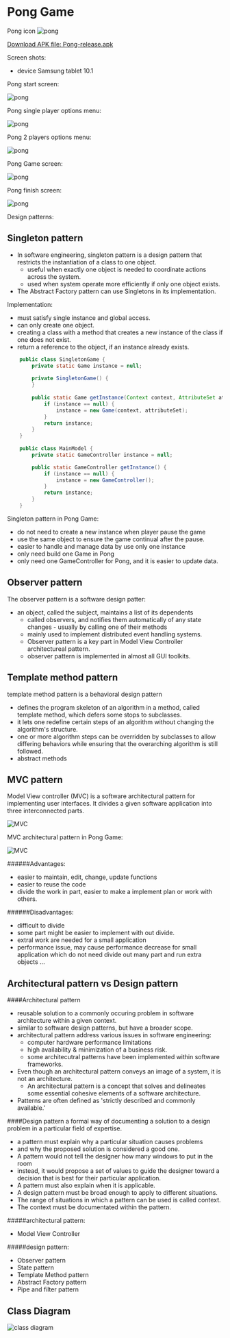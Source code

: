 Pong Game
==

Pong icon
![pong](files/pong.png)

 [Download APK file: Pong-release.apk](http://junjunguo.com/data/pong/Pong-release.apk)

Screen shots:
- device Samsung tablet 10.1

Pong start screen:

![pong](files/start.png)

Pong single player options menu:

![pong](files/singlePlayer.png)

Pong 2 players options menu:

![pong](files/2players.png)

Pong Game screen:

![pong](files/game.png)

Pong finish screen:

![pong](files/finish.png)



Design patterns:

Singleton pattern
--

- In software engineering, singleton pattern is a design pattern that restricts the instantiation of a class to one object.
    - useful when exactly one object is needed to coordinate actions across the system.
    - used when system operate more efficiently if only one object exists.
- The Abstract Factory pattern can use Singletons in its implementation.

Implementation:
- must satisfy single instance and global access.
- can only create one object.
- creating a class with a method that creates a new instance of the class if one does not exist. 
- return a reference to the object, if an instance already exists.

```java
    public class SingletonGame {
        private static Game instance = null;
    
        private SingletonGame() {
        }
    
        public static Game getInstance(Context context, AttributeSet attributeSet) {
            if (instance == null) {
                instance = new Game(context, attributeSet);
            }
            return instance;
        }
    }
    
    public class MainModel {
        private static GameController instance = null;

        public static GameController getInstance() {
            if (instance == null) {
                instance = new GameController();
            }
            return instance;
        }
    }
```

Singleton pattern in Pong Game:
- do not need to create a new instance when player pause the game
- use the same object to ensure the game continual after the pause.
- easier to handle and manage data by use only one instance
- only need build one Game in Pong
- only need one GameController for Pong, and it is easier to update data.

Observer pattern
--
The observer pattern is a software design patter:
- an object, called the subject, maintains a list of its dependents
    - called observers, and notifies them automatically of any state changes    - usually by calling one of their methods 
    - mainly used to implement distributed event handling systems.
    - Observer pattern is a key part in Model View Controller architectureal pattern.
    - observer pattern is implemented in almost all GUI toolkits.

Template method pattern
--
template method pattern is a behavioral design pattern
- defines the program skeleton of an algorithm in a method, called template method, which defers some stops to subclasses.
- it lets one redefine certain steps of an algorithm without changing the algorithm's structure.
- one or more algorithm steps can be overridden by subclasses to allow differing behaviors while ensuring that the overarching algorithm is still followed.
- abstract methods

MVC pattern
--
Model View controller (MVC) is a software architectural pattern for implementing user interfaces.
It divides a given software application into three interconnected parts.

![MVC](files/mvc.png)

MVC architectural pattern in Pong Game:

![MVC](files/mvcpong.png)

######Advantages:
- easier to maintain, edit, change, update functions
- easier to reuse the code
- divide the work in part, easier to make a implement plan or work with others.

######Disadvantages:
- difficult to divide
- some part might be easier to implement with out divide.
- extral work are needed for a small application
- performance issue, may cause performance decrease for small application which do not need divide out many part and run extra objects ...

Architectural pattern vs Design pattern
--
####Architectural pattern
- reusable solution to a commonly occuring problem in software architecture within a given context.
- similar to software design patterns, but have a broader scope.
- architectural pattern address various issues in software engineering:
    - computer hardware performance limitations
    - high availability & minimization of a business risk.
    - some architecutral patterns have been implemented within software frameworks.
- Even though an architectural pattern conveys an image of a system, it is not an architecture.
    - An architectural pattern is a concept that solves and delineates some essential cohesive elements of a software architecture. 
- Patterns are often defined as 'strictly described and commonly available.'

####Design pattern
a formal way of documenting a solution to a design problem in a particular field of expertise.
- a pattern must explain why a particular situation causes problems
- and why the proposed solution is considered a good one.
- A pattern would not tell the designer how many windows to put in the room
-   instead, it would propose a set of values to guide the designer toward a decision that is best for their particular application.
- A pattern must also explain when it is applicable. 
- A design pattern must be broad enough to apply to different situations.
- The range of situations in which a pattern can be used is called context.
- The context must be documentated within the pattern.

#####architectural pattern:
- Model View Controller

#####design pattern:
- Observer pattern
- State pattern 
- Template Method pattern
- Abstract Factory pattern
- Pipe and filter pattern

Class Diagram
--

![class diagram](files/architecture.png)
